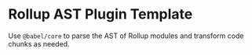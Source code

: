 # Rollup AST Plugin Template
Use `@babel/core` to parse the AST of Rollup modules and transform code chunks
as needed.